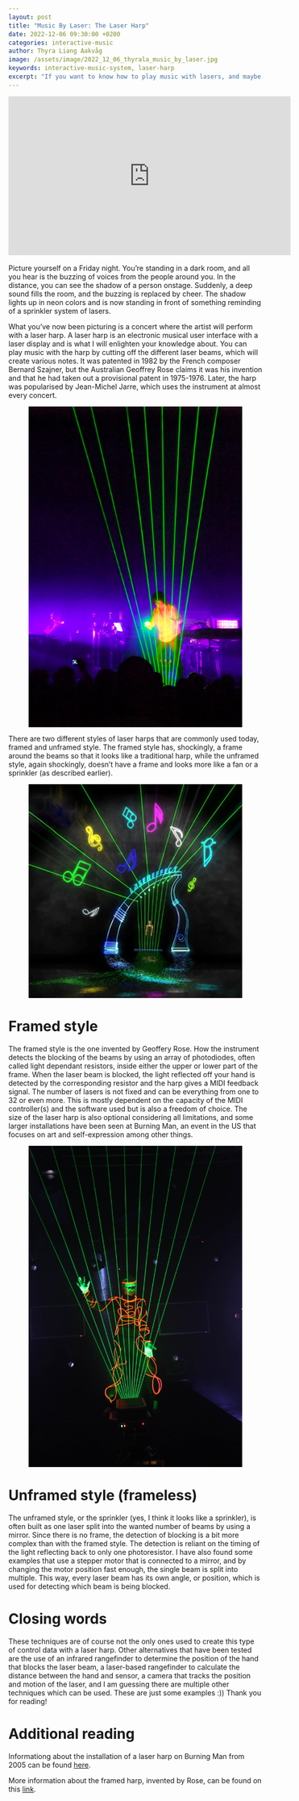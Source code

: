 ```yaml
---
layout: post
title: "Music By Laser: The Laser Harp"
date: 2022-12-06 09:30:00 +0200
categories: interactive-music
author: Thyra Liang Aakvåg
image: /assets/image/2022_12_06_thyrala_music_by_laser.jpg 
keywords: interactive-music-system, laser-harp
excerpt: "If you want to know how to play music with lasers, and maybe learn something about the laser harp, then you should give this a read."
---
```


<iframe width="560" height="315" 
    src="https://www.youtube.com/embed/DnAfXK-hft8" 
    title="YouTube video player" 
    frameborder="0" 
    allow="accelerometer; autoplay; clipboard-write; encrypted-media; gyroscope; picture-in-picture" 
    allowfullscreen
>
</iframe>

Picture yourself on a Friday night. You’re standing in a dark room, and all you hear is the buzzing of voices from the people around you. In the distance, you can see the shadow of a person onstage. Suddenly, a deep sound fills the room, and the buzzing is replaced by cheer. The shadow lights up in neon colors and is now standing in front of something reminding of a sprinkler system of lasers. 

What you’ve now been picturing is a concert where the artist will perform with a laser harp. A laser harp is an electronic musical user interface with a laser display and is what I will enlighten your knowledge about. You can play music with the harp by cutting off the different laser beams, which will create various notes. It was patented in 1982 by the French composer Bernard Szajner, but the Australian Geoffrey Rose claims it was his invention and that he had taken out a provisional patent in 1975-1976. Later, the harp was popularised by Jean-Michel Jarre, which uses the instrument at almost every concert. 

<figure>
    <img src="/assets/image/2022_12_06_thyrala_jarre_harp.jpg" align="center" />
</figure>

There are two different styles of laser harps that are commonly used today, framed and unframed style. The framed style has, shockingly, a frame around the beams so that it looks like a traditional harp, while the unframed style, again shockingly, doesn’t have a frame and looks more like a fan or a sprinkler (as described earlier). 

<figure>
    <img src="/assets/image/2022_12_06_thyrala_framed_harp.jpg" align="center" />
</figure>

# Framed style
The framed style is the one invented by Geoffery Rose. How the instrument detects the blocking of the beams by using an array of photodiodes, often called light dependant resistors, inside either the upper or lower part of the frame. When the laser beam is blocked, the light reflected off your hand is detected by the corresponding resistor and the harp gives a MIDI feedback signal. The number of lasers is not fixed and can be everything from one to 32 or even more. This is mostly dependent on the capacity of the MIDI controller(s) and the software used but is also a freedom of choice. The size of the laser harp is also optional considering all limitations, and some larger installations have been seen at Burning Man, an event in the US that focuses on art and self-expression among other things.

<figure>
    <img src="/assets/image/2022_12_06_thyrala_frameless_harp.jpg" align="center" />
</figure>

# Unframed style (frameless)
The unframed style, or the sprinkler (yes, I think it looks like a sprinkler), is often built as one laser split into the wanted number of beams by using a mirror. Since there is no frame, the detection of blocking is a bit more complex than with the framed style. The detection is reliant on the timing of the light reflecting back to only one photoresistor. I have also found some examples that use a stepper motor that is connected to a mirror, and by changing the motor position fast enough, the single beam is split into multiple. This way, every laser beam has its own angle, or position, which is used for detecting which beam is being blocked.

# Closing words
These techniques are of course not the only ones used to create this type of control data with a laser harp. Other alternatives that have been tested are the use of an infrared rangefinder to determine the position of the hand that blocks the laser beam, a laser-based rangefinder to calculate the distance between the hand and sensor, a camera that tracks the position and motion of the laser, and I am guessing there are multiple other techniques which can be used. These are just some examples :)) Thank you for reading!

# Additional reading
Informationg about the installation of a laser harp on Burning Man from 2005 can be found [here](https://www.jenlewinstudio.com/portfolio/the-arc-harps/). 

More information about the framed harp, invented by Rose, can be found on this [link](https://duino4projects.com/build-your-own-laser-harp-using-arduino/).